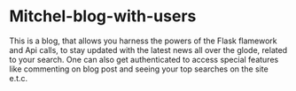 # Mitchel-blog-with-users
This is a blog, that allows you harness the powers of the Flask flamework and Api calls, to stay updated with the latest news all over the glode, related to your search. One can also get authenticated to access special features like commenting on blog post and seeing your top searches on the site e.t.c.
